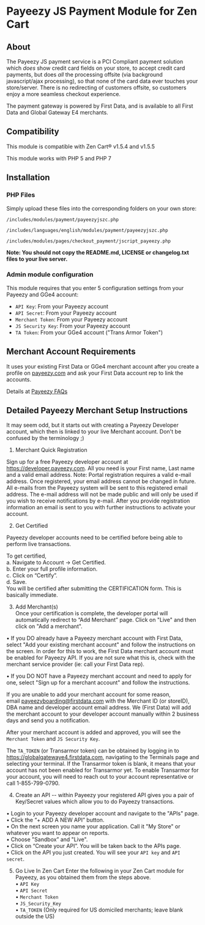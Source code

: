 # Payeezy JS Payment Module for Zen Cart

## About

The Payeezy JS payment service is a PCI Compliant payment solution which *does* show credit card fields on your store, to accept credit card payments, but does *all* the processing offsite (via background javascript/ajax processing), so that none of the card data ever touches your store/server. 
There is no redirecting of customers offsite, so customers enjoy a more seamless checkout experience.

The payment gateway is powered by First Data, and is available to all First Data and Global Gateway E4 merchants.

## Compatibility

This module is compatible with Zen Cart® v1.5.4 and v1.5.5

This module works with PHP 5 and PHP 7

## Installation

### PHP Files
Simply upload these files into the corresponding folders on your own store:

`/includes/modules/payment/payeezyjszc.php`

`/includes/languages/english/modules/payment/payeezyjszc.php`

`/includes/modules/pages/checkout_payment/jscript_payeezy.php`

**Note: You should not copy the README.md, LICENSE or changelog.txt files to your live server.**
 
### Admin module configuration
This module requires that you enter 5 configuration settings from your Payeezy and GGe4 account:

* `API Key`:         From your Payeezy account 
* `API Secret`:      From your Payeezy account
* `Merchant Token`:  From your Payeezy account
* `JS Security Key`: From your Payeezy account
* `TA Token`:        From your GGe4 account ("Trans Armor Token")

## Merchant Account Requirements

It uses your existing First Data or GGe4 merchant account after you create a profile on [payeezy.com](https://payeezy.com) and ask your First Data account rep to link the accounts. 

Details at [Payeezy FAQs](https://developer.payeezy.com/faqs/current-first-data-merchant-i-want-transact-through-payeezy-apismobile-payments-what-process)

## Detailed Payeezy Merchant Setup Instructions
It may seem odd, but it starts out with creating a Payeezy Developer account, which then is linked to your live Merchant account. Don't be confused by the terminology ;)
 
1. Merchant Quick Registration

 Sign up for a free Payeezy developer account at https://developer.payeezy.com. All you need is your First name, Last name and a valid email address. Note: Portal registration requires a valid e-mail address. Once registered, your email address cannot be changed in future. All e-mails from the Payeezy system will be sent to this registered email address. The e-mail address will not be made public and will only be used if you wish to receive notifications by e-mail. After you provide registration information an email is sent to you with further instructions to activate your account.
2. Get Certified

 Payeezy developer accounts need to be certified before being able to perform live transactions.
  To get certified,    a. Navigate to Account -> Get Certified.    b. Enter your full profile information.    c. Click on “Certify”.    d. Save.   You will be certified after submitting the CERTIFICATION form. This is basically immediate.
3. Add Merchant(s)   Once your certification is complete, the developer portal will automatically redirect to “Add Merchant” page. Click on "Live" and then click on "Add a merchant".  
   • If you DO already have a Payeezy merchant account with First Data, select "Add your existing merchant account" and follow the instructions on the screen. In order for this to work, the First Data merchant account must be enabled for Payeezy API. If you are not sure what this is, check with the merchant service provider (ie: call your First Data rep).  
    • If you DO NOT have a Payeezy merchant account and need to apply for one, select "Sign up for a merchant account" and follow the instructions.
  
 If you are unable to add your merchant account for some reason,  email payeezyboarding@firstdata.com with the Merchant ID (or storeID), DBA name and developer account email address. We (First Data) will add the merchant account to your developer account manually within 2 business days and send you a notification. After your merchant account is added and approved, you will see the `Merchant Token` and `JS Security Key`. The `TA_TOKEN` (or Transarmor token) can be obtained by logging in to https://globalgatewaye4.firstdata.com, navigating to the Terminals page and selecting your terminal. 
  If the Transarmor token is blank, it means that your account has not been enabled for Transarmor yet. To enable Transarmor for your account, you will need to reach out to your account representative or call 1-855-799-0790. 
  
4. Create an API -- within Payeezy your registered API gives you a pair of Key/Secret values which allow you to do Payeezy transactions.
 • Login to your Payeezy developer account and navigate to the "APIs" page.    • Click the “+ ADD A NEW API” button.   • On the next screen you name your application. Call it "My Store" or whatever you want to appear on reports.  
 • Choose "Sandbox” and "Live".   • Click on “Create your API”. You will be taken back to the APIs page.   • Click on the API you just created. You will see your `API key` and `API secret`.   5.	Go Live In Zen Cart Enter the following in your Zen Cart module for Payeezy, as you obtained them from the steps above.   •	`API Key`   •	`API Secret`   •	`Merchant Token`   •	`JS_Security_Key`   •	`TA_TOKEN` (Only required for US domiciled merchants; leave blank outside the US)  